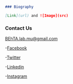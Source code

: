 ```markdown

### Biography

[Link](url) and ![Image](src)
```


### Contact Us
BEhTA.lab.mu@gmail.com

-[Facebook]()

-[Twitter]()

-[Linkedin]()

-[Instagram]()

